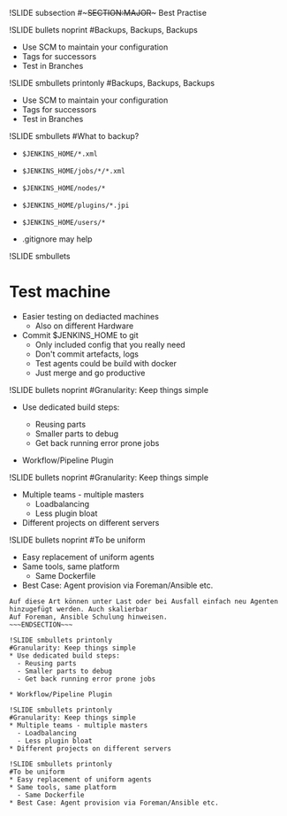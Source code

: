 !SLIDE subsection
#~~~SECTION:MAJOR~~~ Best Practise

!SLIDE bullets noprint
#Backups, Backups, Backups
* Use SCM to maintain your configuration
* Tags for successors
* Test in Branches

!SLIDE smbullets printonly
#Backups, Backups, Backups
* Use SCM to maintain your configuration
* Tags for successors
* Test in Branches

!SLIDE smbullets
#What to backup?

* `$JENKINS_HOME/*.xml`
* `$JENKINS_HOME/jobs/*/*.xml`
* `$JENKINS_HOME/nodes/*`
* `$JENKINS_HOME/plugins/*.jpi`
* `$JENKINS_HOME/users/*`

* .gitignore may help

!SLIDE smbullets
# Test machine
* Easier testing on dediacted machines
  - Also on different Hardware
* Commit $JENKINS\_HOME to git
  - Only included config that you really need
  - Don't commit artefacts, logs
  - Test agents could be build with docker
  - Just merge and go productive

!SLIDE bullets  noprint
#Granularity: Keep things simple
* Use dedicated build steps:
  - Reusing parts
  - Smaller parts to debug
  - Get back running error prone jobs

* Workflow/Pipeline Plugin

!SLIDE bullets  noprint
#Granularity: Keep things simple
* Multiple teams - multiple masters
  - Loadbalancing
  - Less plugin bloat
* Different projects on different servers

!SLIDE bullets noprint
#To be uniform
* Easy replacement of uniform agents
* Same tools, same platform
  - Same Dockerfile
* Best Case: Agent provision via Foreman/Ansible etc.

~~~SECTION:notes~~~
Auf diese Art können unter Last oder bei Ausfall einfach neu Agenten
hinzugefügt werden. Auch skalierbar
Auf Foreman, Ansible Schulung hinweisen.
~~~ENDSECTION~~~

!SLIDE smbullets printonly
#Granularity: Keep things simple
* Use dedicated build steps:
  - Reusing parts
  - Smaller parts to debug
  - Get back running error prone jobs

* Workflow/Pipeline Plugin

!SLIDE smbullets printonly
#Granularity: Keep things simple
* Multiple teams - multiple masters
  - Loadbalancing
  - Less plugin bloat
* Different projects on different servers

!SLIDE smbullets printonly
#To be uniform
* Easy replacement of uniform agents
* Same tools, same platform
  - Same Dockerfile
* Best Case: Agent provision via Foreman/Ansible etc.
